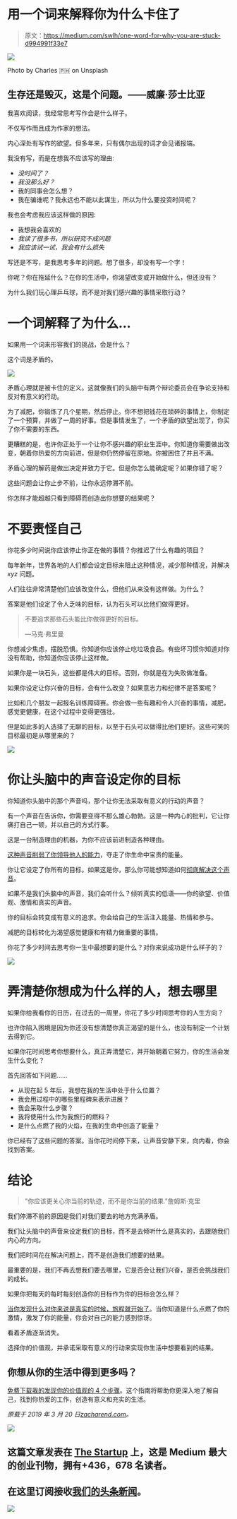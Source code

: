 # 用一个词来解释你为什么卡住了

> 原文：<https://medium.com/swlh/one-word-for-why-you-are-stuck-d994991f33e7>

![](img/8e6922ecac3a0bec9fc150520d3ad28a.png)

Photo by Charles 🇵🇭 on Unsplash

## 生存还是毁灭，这是个问题。——威廉·莎士比亚

我喜欢阅读，我经常思考写作会是什么样子。

不仅写作而且成为作家的想法。

内心深处有写作的欲望。但多年来，只有偶尔出现的词才会见诸报端。

我没有写，而是在想我不应该写的理由:

*   *没时间了？*
*   *我没那么好？*
*   我的同事会怎么想？
*   我在骗谁呢？我永远也不能以此谋生，所以为什么要投资时间呢？

我也会考虑我应该这样做的原因:

*   我想我会喜欢的
*   *我读了很多书，所以研究不成问题*
*   *我应该试一试，我会有什么损失*

写还是不写，是我思考多年的问题。想了很多，却没有写一个字！

你呢？你在拖延什么？在你的生活中，你渴望改变或开始做什么，但还没有？

为什么我们玩心理乒乓球，而不是对我们感兴趣的事情采取行动？

# 一个词解释了为什么…

如果用一个词来形容我们的挑战，会是什么？

这个词是矛盾的。

![](img/1fe3d5024a62eb4d83fa7d36cacce35e.png)

矛盾心理就是被卡住的定义。这就像我们的头脑中有两个辩论委员会在争论支持和反对有意义的行动。

为了减肥，你锻炼了几个星期，然后停止。你不想把钱花在琐碎的事情上，你制定了一个预算，并做了一周的好事。但是事情发生了，一个矛盾的欲望出现了，你买了你不需要的东西。

更糟糕的是，也许你正处于一个让你不感兴趣的职业生涯中。你知道你需要做出改变，朝着你热爱的方向前进，但是你仍然停留在原地。你被困住了并且不满。

矛盾心理的解药是做出决定并致力于它。但是你怎么能确定呢？如果你错了呢？

这些问题会让你止步不前，让你永远停滞不前。

你怎样才能超越只看到障碍而创造出你想要的结果呢？

# 不要责怪自己

你花多少时间说你应该停止你正在做的事情？你推迟了什么有趣的项目？

每年新年，世界各地的人们都会设定目标来阻止这种情况，减少那种情况，并解决 *xyz* 问题。

人们往往非常清楚他们应该改变什么，但他们从来没有这样做。为什么？

答案是他们设定了令人乏味的目标，认为石头可以比他们做得更好。

> 不要追求那些石头能比你做得更好的目标。
> 
> —马克·弗里曼

你想减少焦虑，摆脱恐惧。你知道你应该停止吃垃圾食品。有些坏习惯你知道对你没有帮助，你知道你应该停止这样做。

如果你是一块石头，这些都是伟大的目标。否则，你就是在为失败做准备。

如果你设定让你兴奋的目标，会有什么改变？如果意志力和纪律不是答案呢？

比如和几个朋友一起报名训练障碍赛。你会做一些有趣和令人兴奋的事情，减肥，感觉更健康，在这个过程中变得更强壮。

但是如此多的人选择了无聊的目标，以至于石头可以做得比他们更好。这些可笑的目标最初是从哪里来的？

![](img/f40d2fa9b90bde78d9fed1af2de842c9.png)

# 你让头脑中的声音设定你的目标

你知道你头脑中的那个声音吗，那个让你无法采取有意义的行动的声音？

有一个声音在告诉你，你需要变得不那么雄心勃勃。这是一种内心的批判，它让你痛打自己一顿，并以自己的方式行事。

这是一台制造理由的机器，为你不应该前进制造各种理由。

[这种声音削弱了你领导他人的能力](https://zacharend.com/how-to-lead-from-the-heart-not-your-ego/)，夺走了你生命中宝贵的能量。

你让它设定了你所有的目标。如果这是你，那么你可能想知道如何[彻底解决这个声音](https://theascent.pub/is-fear-preventing-you-from-starting-b0632dcf7382)。

如果不是我们头脑中的声音，我们会听什么？倾听真实的低语——你的欲望、价值观、激情和真实的声音。

你的目标会转变成有意义的追求。你会给自己的生活注入能量、热情和参与。

减肥的目标转化为渴望感觉健康和有精力做重要的事情。

你花了多少时间去思考你一生中最想要的是什么？对你来说成功是什么样子的？

![](img/d48a3f78e9f7c5f6aca6147f86b6c613.png)

# 弄清楚你想成为什么样的人，想去哪里

如果你给我看你的日历，在过去的一周里，你花了多少时间思考你的人生方向？

也许你陷入困境是因为你还没有想清楚你真正渴望的是什么，也没有制定一个计划去得到它。

如果你花时间思考你想要什么，真正弄清楚它，并开始朝着它努力，你的生活会发生什么变化？

首先回答如下问题……

*   从现在起 5 年后，我想在我的生活中处于什么位置？
*   我会用过程中的哪些里程碑来表示进展？
*   我会采取什么步骤？
*   我将使用什么作为我旅行的燃料？
*   是什么点燃了我的火焰，在我的生命中创造了能量？

你已经有了这些问题的答案。当你花时间停下来，让声音安静下来，向内看，你会找到答案。

# 结论

> "你应该更关心你当前的轨迹，而不是你当前的结果."詹姆斯·克里

我们停滞不前的原因是我们对我们要去的地方充满矛盾。

我们让头脑中的声音来设定我们的目标，而不是去倾听什么是真实的，去跟随我们内心的方向。

我们把时间花在解决问题上，而不是创造我们想要的结果。

最重要的是，我们不再去想我们要去哪里，它是否会让我们兴奋，是否会挑战我们的成长。

如果你把每天的每时每刻创造你的目标作为你的目标会怎么样？

[当你发现什么对你来说是真实的时候，旅程就开始了](https://zacharend.com/how-to-discover-your-values/)。当你知道是什么点燃了你的激情，激发了你的能量，你会对自己的能力感到惊讶。

看着矛盾逐渐消失。

选择你的价值观，并承诺采取有意义的行动来实现你生活中想要看到的结果。

## 你想从你的生活中得到更多吗？

[免费下载我的发现你的价值观的 4 个步骤](https://pages.convertkit.com/47255dd5c9/d44858f307)。这个指南将帮助你更深入地了解自己，找到你热爱的工作，创造有意义和充实的生活。

*原载于 2019 年 3 月 20 日*[*zacharend.com*](https://zacharend.com/one-word-for-why-you-are-stuck/)*。*

[![](img/308a8d84fb9b2fab43d66c117fcc4bb4.png)](https://medium.com/swlh)

## 这篇文章发表在 [The Startup](https://medium.com/swlh) 上，这是 Medium 最大的创业刊物，拥有+436，678 名读者。

## 在这里订阅接收[我们的头条新闻](https://growthsupply.com/the-startup-newsletter/)。

[![](img/b0164736ea17a63403e660de5dedf91a.png)](https://medium.com/swlh)